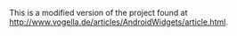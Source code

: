 This is a modified version of the project found at
http://www.vogella.de/articles/AndroidWidgets/article.html.

